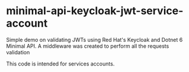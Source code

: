 # minimal-api-keycloak-jwt-service-account


Simple demo on validating JWTs using Red Hat's Keycloak and Dotnet 6 Minimal API. A middleware was created to perform all the requests validation

This code is intended for services accounts.

